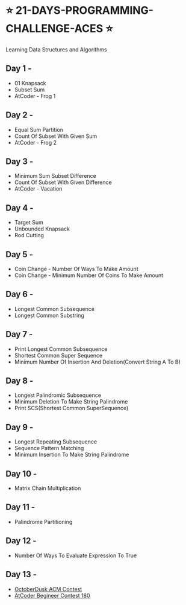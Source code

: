 # ⭐ 21-DAYS-PROGRAMMING-CHALLENGE-ACES ⭐
 
Learning Data Structures and Algorithms 

## Day 1 - 
* 01 Knapsack
* Subset Sum 
* AtCoder - Frog 1

## Day 2 - 
* Equal Sum Partition
* Count Of Subset With Given Sum
* AtCoder - Frog 2

## Day 3 - 
* Minimum Sum Subset Difference
* Count Of Subset With Given Difference
* AtCoder - Vacation

## Day 4 - 
* Target Sum
* Unbounded Knapsack
* Rod Cutting

## Day 5 -
* Coin Change - Number Of Ways To Make Amount
* Coin Change - Minimum Number Of Coins To Make Amount

## Day 6 -
* Longest Common Subsequence
* Longest Common Substring

## Day 7 -
* Print Longest Common Subsequence
* Shortest Common Super Sequence
* Minimum Number Of Insertion And Deletion(Convert String A To B)

## Day 8 -
* Longest Palindromic Subsequence
* Minimum Deletion To Make String Palindrome
* Print SCS(Shortest Common SuperSequence)

## Day 9 -
* Longest Repeating Subsequence
* Sequence Pattern Matching
* Minimum Insertion To Make String Palindrome

## Day 10 -
* Matrix Chain Multiplication

## Day 11 -
* Palindrome Partitioning

## Day 12 -
* Number Of Ways To Evaluate Expression To True

## Day 13 -
* [OctoberDusk ACM Contest](https://www.hackerrank.com/contests/october-dusk-2020/challenges)
* [AtCoder Begineer Contest 180](https://atcoder.jp/contests/abc180)
